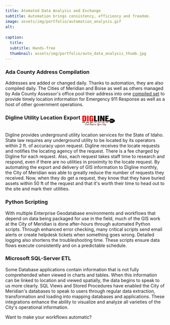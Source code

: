 ```yaml
---
title: Atomated Data Analysis and Exchange
subtitle: Automation brings consistency, efficiency and freedom.
image: assets/img/portfolio/automation_analysis.gif
alt: 

caption:
  title: 
  subtitle: Hands-free
  thumbnail: assets/img/portfolio/auto_data_analysis_thumb.jpg
---
```

### Ada County Address Compilation
Addresses are added or changed daily. Thanks to automation, they are also compiled daily. The Cities of Meridian and Boise as well as others managed by Ada County Assessor's office pool their address into one <a href="https://adacounty.id.gov/assessor/land-records/ada-county-assessor-data/" target="_blank">compiled set</a> to provide timely location information for Emergency 911 Response as well as a host of other government operations.


### Digline Utility Location Export <img src="assets/img/portfolio/digline_logo.jpg" alt="Digline Logo" height="40" style="vertical-align:text-top"/>  
Digline provides underground utility location services for the State of Idaho. State law requires any underground utility to be located by its operators within 2 ft. of accuracy upon request. Digline receives the locate requests and notifies the locating agency of the request. There is a fee charged by Digline for each request. Also, each request takes staff time to research and respond, even if there are no utilities in proximity to the locate request. By automating the export and delivery of GIS information to Digline monthly, the City of Meridian was able to greatly reduce the number of requests they received. Now, when they do get a request, they know that they have buried assets within 50 ft of the request and that it's worth their time to head out to the site and mark their utilities.

### Python Scripting
With multiple Enterprise Geodatabase environments and workflows that depend on data being packaged for use in the field, much of the GIS work at the City of Meridian is done after-hours through automated Python scripts. Through enhanced error checking, many critical scripts send email alerts or create helpdesk tickets when something goes wrong. Detailed logging also shortens the troubleshooting time. These scripts ensure data flows execute consistently and on a predictable schedule.

### Microsoft SQL-Server ETL
Some Database applications contain information that is not fully comprehended when viewed in charts and tables. When this information can be linked to location and viewed spatially, the data begins to speak to us more clearly. SQL Views and Stored Procedures have enabled the City of Meridian's databases to speak to users through regular data extraction, transformation and loading into mapping databases and applications. These integrations enhance the ability to visualize and analyze all varieties of the City's operational information.

Want to make your workflows automatic?
